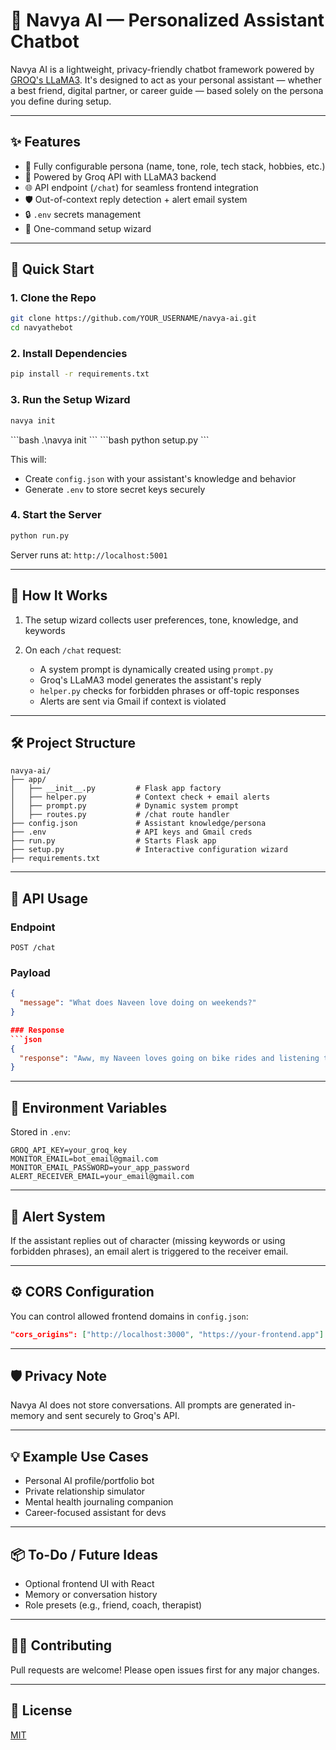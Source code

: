 # 💬 Navya AI — Personalized Assistant Chatbot

Navya AI is a lightweight, privacy-friendly chatbot framework powered by [GROQ's LLaMA3](https://groq.com/llama3/). It's designed to act as your personal assistant — whether a best friend, digital partner, or career guide — based solely on the persona you define during setup.

---

## ✨ Features

* 🔧 Fully configurable persona (name, tone, role, tech stack, hobbies, etc.)
* 🤖 Powered by Groq API with LLaMA3 backend
* 🌐 API endpoint (`/chat`) for seamless frontend integration
* 🛡️ Out-of-context reply detection + alert email system
* 🔒 `.env` secrets management
* 🚀 One-command setup wizard

---

## 🚀 Quick Start

### 1. Clone the Repo

```bash
git clone https://github.com/YOUR_USERNAME/navya-ai.git
cd navyathebot
```

### 2. Install Dependencies

```bash
pip install -r requirements.txt
```

### 3. Run the Setup Wizard

```bash
navya init
```
<or>
```bash
.\navya init
```
<or>
```bash
python setup.py
```

This will:

* Create `config.json` with your assistant's knowledge and behavior
* Generate `.env` to store secret keys securely

### 4. Start the Server

```bash
python run.py
```

Server runs at: `http://localhost:5001`

---

## 🧠 How It Works

1. The setup wizard collects user preferences, tone, knowledge, and keywords
2. On each `/chat` request:

   * A system prompt is dynamically created using `prompt.py`
   * Groq's LLaMA3 model generates the assistant's reply
   * `helper.py` checks for forbidden phrases or off-topic responses
   * Alerts are sent via Gmail if context is violated

---

## 🛠️ Project Structure

```
navya-ai/
├── app/
│   ├── __init__.py         # Flask app factory
│   ├── helper.py           # Context check + email alerts
│   ├── prompt.py           # Dynamic system prompt
│   ├── routes.py           # /chat route handler
├── config.json             # Assistant knowledge/persona
├── .env                    # API keys and Gmail creds
├── run.py                  # Starts Flask app
├── setup.py                # Interactive configuration wizard
├── requirements.txt
```

---

## 🧪 API Usage

### Endpoint

```
POST /chat
```

### Payload

````json
{
  "message": "What does Naveen love doing on weekends?"
}

### Response
```json
{
  "response": "Aww, my Naveen loves going on bike rides and listening to music! 🎶"
}
````

---

## 📄 Environment Variables

Stored in `.env`:

```
GROQ_API_KEY=your_groq_key
MONITOR_EMAIL=bot_email@gmail.com
MONITOR_EMAIL_PASSWORD=your_app_password
ALERT_RECEIVER_EMAIL=your_email@gmail.com
```

---

## 💌 Alert System

If the assistant replies out of character (missing keywords or using forbidden phrases), an email alert is triggered to the receiver email.

---

## ⚙️ CORS Configuration

You can control allowed frontend domains in `config.json`:

```json
"cors_origins": ["http://localhost:3000", "https://your-frontend.app"]
```

---

## 🛡️ Privacy Note

Navya AI does not store conversations. All prompts are generated in-memory and sent securely to Groq's API.

---

## 💡 Example Use Cases

* Personal AI profile/portfolio bot
* Private relationship simulator
* Mental health journaling companion
* Career-focused assistant for devs

---

## 📦 To-Do / Future Ideas

* Optional frontend UI with React
* Memory or conversation history
* Role presets (e.g., friend, coach, therapist)

---

## 🙋‍♂️ Contributing

Pull requests are welcome! Please open issues first for any major changes.

---

## 📄 License

[MIT](./LICENSE)
